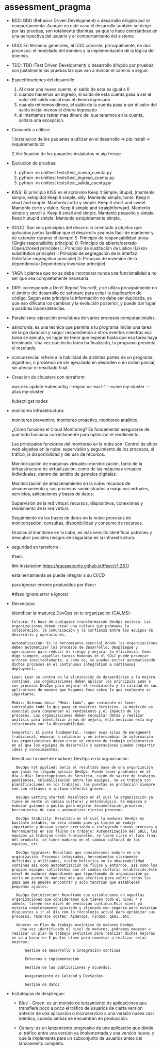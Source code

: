 # assessment_pragma

- BDD:
    BDD (Behavior Driven Development) o desarrollo dirigido por el comportamiento. Aunque en este caso el desarrollo también se dirige por las pruebas, son totalmente distintas, ya que lo hace centrándose en una perspectiva del usuario y el comportamiento del sistema.

- DDD:
    En términos generales, el DDD consiste, principalmente, en dos procesos: el modelado del dominio y la implementación de la lógica del dominio.    

- TDD:
    TDD (Test Driven Development) o desarrollo dirigido por pruebas, son justamente las pruebas las que van a marcar el camino a seguir.    

- Especificaciones del desarrollo:

  1. Al crear una nueva cuenta, el saldo  de esta es igual a 0
  2. cuando hacemos un ingreso, el saldo de esta cuenta pasa a ser el valor del saldo inicial mas el dinero ingresado
  3. cuando retiremos dinero, el saldo de la cuenta pasa a ser el valor del saldo inicial menos el dinero ingresado
  4. si intentamos retirar mas dinero del que tenemos  en la cuenta, saltara una excepcion.


- Comando a utilizar:

  1.Instalacion de los paquetes a utilizar en el desarrollo =>
    pip install -r requirements.txt

  2.Verificacion de los paquetes instalados =>
    pip freeze

- Ejecucion de pruebas:

  1. python -m unittest tests/test_nueva_cuenta.py
  2. python -m unittest tests/test_ingreso_cuenta.py
  3. python -m unittest tests/test_salida_cuenta.py 


- KISS:
    El principio KISS es el acrónimo Keep It Simple, Stupid, (mantenlo simple, estúpido)
      Keep it simple, silly. Mantenlo simple, tonto.
      Keep it short and simple. Mantenlo corto y simple.
      Keep it short and sweet. Mantenlo corto y dulce. 
      Keep it simple and straightforward. Mantenlo simple y sencillo.
      Keep it small and simple. Mantenlo pequeño y simple.
      Keep it stupid simple. Mantenlo estúpidamente simple.

- SOLID:
    Son seis principios del desarrollo orientado a objetos que aplicados juntos facilitan que el desarrollo sea más fácil de mantener y de extender durante el tiempo: 
    S: Principio de responsabilidad única (Single responsibility principle)
    O: Principio de abierto/cerrado (Open/closed principle)
    L: Principio de sustitución de Liskov (Liskov substitution principle)
    I: Principio de segregación de la interfaz (Interface segregation principle)
    D: Principio de inversión de la dependencia (Dependency inversion principle)

- YAGNI: 
    plantea que no se debe incorporar nunca una funcionalidad a no ser que sea completamente necesaria. 

- DRY:
    corresponde a Don’t Repeat Yourself, y se utiliza principalmente en el ámbito del desarrollo de software para evitar la duplicación de código. Según este principio la información no debe ser duplicada, ya que eso dificulta los cambios y la evolución posterior, y puede dar lugar a posibles inconsistencias.

- Paralelismo:
    ejecución simultánea de varios procesos computacionales.

- asincronia:
    es una técnica que permite a tu programa iniciar una tarea de larga duración y seguir respondiendo a otros eventos mientras esa tarea se ejecuta, en lugar de tener que esperar hasta que esa tarea haya terminado. Una vez que dicha tarea ha finalizado, tu programa presenta el resultado.

- concurrencia:
    refiere a la habilidad de distintas partes de un programa, algoritmo, o problema de ser ejecutado en desorden o en orden parcial, sin afectar el resultado final.            

- Creacion de clousters con terraform:

  aws eks update-kubeconfig --region us-east-1 --name my-cluster --alias my-cluster

  kubectl get nodes

- monitoreo infraestructura: 

  monitoreo preventivo, monitoreo proactivo, monitoreo analitico

  ¿Cómo funciona el Cloud Monitoring?
    Es fundamental asegurarse de que todo funciona correctamente para optimizar el rendimiento.

  Las principales funciones del monitoreo en la nube son:
    Control de sitios web alojados en la nube: supervisión y seguimiento de los procesos, el tráfico, la disponibilidad y del uso de recursos.

    Monitorización de máquinas virtuales: monitorización, tanto de la infraestructura de virtualización, como de las máquinas virtuales individuales, dentro del ámbito de gemelos digitales.

    Monitorización de almacenamiento en la nube: recursos de almacenamiento y sus procesos suministrados a máquinas virtuales, servicios, aplicaciones y bases de datos.

    Supervisión de la red virtual: recursos, dispositivos, conexiones y rendimiento de la red virtual.

    Seguimiento de las bases de datos en la nube: procesos de monitorización, consultas, disponibilidad y consumo de recursos.

    Gracias al monitoreo en la nube, es más sencillo identificar patrones y descubrir posibles riesgos de seguridad en la infraestructura.


- seguridad en terraform :

  tfsec:

    link instalacion
    https://aquasecurity.github.io/tfsec/v1.28.1/

  esta herramienta se puede integrar a su CI/CD

  para ignorar errores producidos por tfsec:

    #tfsec:ignore:error a ignorar 

+ Devsecops:

    identificar la madurez DevOps en tu organización (CALMS):

      Cultura: Es base de cualquier transformación DevOps exitosa. Las organizaciones deben crear una cultura que promueva la colaboración, la comunicación y la confianza entre los equipos de desarrollo y operaciones.

      Automatización: Es la herramienta esencial donde las organizaciones deben automatizar los procesos de desarrollo, despliegue y operaciones para reducir el riesgo y mejorar la eficiencia. Como digo siempre, aquellas tareas humanas en el SDLC puede provocar errores inevitablemente, y como no, se pueden evitar automatizando dichos procesos en el continuous integration & continuous deployment.

      Lean: Lean se centra en la eliminación de desperdicios y la mejora continua. Las organizaciones deben aplicar los principios Lean a sus procesos DevOps para mejorar el rendimiento y la calidad de sus aplicativos de manera que hagamos foco sobre lo que realmente es importante.
      
      Medir: Solemos decir "Medir todo", que realmente es tener controlado todo lo que pasa en nuestros Servicios. La medición es esencial para comprender el rendimiento y el impacto de los procesos. Las organizaciones deben recopilar datos y realizar análisis para identificar áreas de mejora, está medición esta muy relacionada con la Observabilidad.

      Compartir: El punto fundamental, romper esos silos de management tradicional, empezar a colaborar y en intercambiar de información. Las organizaciones deben crear un entorno de trabajo colaborativo en el que los equipos de desarrollo y operaciones puedan compartir ideas y conocimientos.


    Identificar tu nivel de madurez DevOps en la organización:

        DevOps not applied: Sería el resultado base de una organización que jamás ha llegado aplicar DevOps. Puede tener problemas en el día a día: Interrupciones de Servicio, cajón de sastre de trabajos pendientes, culpabilización entre los equipos, no se trabaja con planificaciones en los trabajos, las puestas en producción siempre van con retrasos o incluso defectos graves.

        DevOps Getting Started: Resultado en el cual la organización ya tiene en mente un cambio cultural y metodológico. Se empieza a esbozar guiones o pautas para mejorar documentación,procesos, herramientas de cara a automatizar ciertos procesos.

        DevOps Stability: Resultado en el cual la madurez DevOps es bastante estable, se esta cómodo pues ya tienen un rodaje importante y desean seguir creciendo e incluyendo nuevos procesos y herramientas en sus flujos de trabajo: Automatización del SDLC, los equipos ya trabajan cross-funcionales, se tiene claro el foco final del producto, se tiene madurez en el cambio cultural de los equipos, etc..

        DevOps Upgrade+: Resultado que consideramos maduro en una organización. Procesos integrados, herramientas claramente definidas y utilizadas, visión holística en la observabilidad continua así como automatización de flujos y entornos, así como los propios equipos satisfechos con el cambio cultural establecido.Este nivel de madurez dependiendo que tipo/tamaño de organización ya sería un punto de madurez más que efectivo para cubrir todos los gaps que se pueden encontrar y solo tendrían que establecer pequeños ajustes.

        DevOps Optimization: Resultado que establecemos en aquellas organizaciones que consideramos que tienen todo el nivel 4 y además, tienen ese nivel de evolución continua.Este nivel ya estaría completamente ajustado y alienado con negocio pero estarían dispuestos a ir al día con la técnología actual para optimizar sus procesos, recursos costes: AIdevops, FinOps, qaAI..etc.

        Generar un Plan de trabajo evolutivo de madurez DevOps
          Una vez identificado el nivel de madurez, podremos empezar a realizar un plan de trabajo evolutivo para realizar dichas mejoras se va a basar en 5 puntos clave para comentar a realizar estas mejoras:

            Gestión de desarrollo e integración continua

            Entornos e implementación

            Gestión de las publicaciones y acuerdos.

            Aseguramiento de Calidad y DevSecOps

            Gestión de datos

+ Estrategias de despliegue:

  - Blue - Green:
      es un modelo de lanzamiento de aplicaciones que transfiere poco a poco el tráfico de usuarios de cierta versión anterior de una aplicación o microservicio a una versión nueva casi idéntica, cuando ambas se encuentran en producción.

  - Canary:
      es un lanzamiento progresivo de una aplicación que divide el tráfico entre una versión ya implementada y una versión nueva, y que la implementa para un subconjunto de usuarios antes del lanzamiento completo.  



